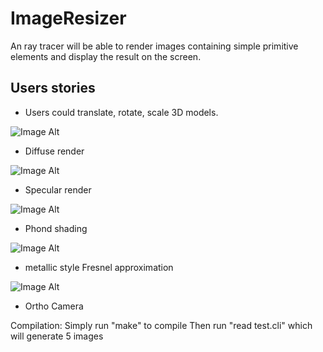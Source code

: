 ImageResizer
============

An ray tracer will be able to render images containing simple primitive elements and display the result on the screen. 

Users stories
--------------
- Users could translate, rotate, scale 3D models.

![Image Alt](/demo/a.png)
- Diffuse render

![Image Alt](/demo/als.png)
- Specular render

![Image Alt](/demo/ap.png)
- Phond shading

![Image Alt](/demo/alm.png)
- metallic style Fresnel approximation

![Image Alt](/demo/o1.png)
- Ortho Camera

Compilation:
Simply run "make" to compile
Then run "read test.cli" which will generate 5 images

